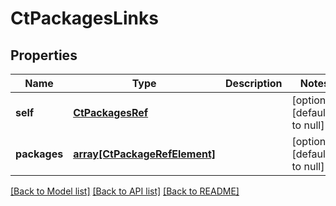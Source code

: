 # CtPackagesLinks

## Properties
Name | Type | Description | Notes
------------ | ------------- | ------------- | -------------
**self** | [**CtPackagesRef**](CtPackagesRef.md) |  | [optional] [default to null]
**packages** | [**array[CtPackageRefElement]**](CtPackageRefElement.md) |  | [optional] [default to null]

[[Back to Model list]](../README.md#documentation-for-models) [[Back to API list]](../README.md#documentation-for-api-endpoints) [[Back to README]](../README.md)


